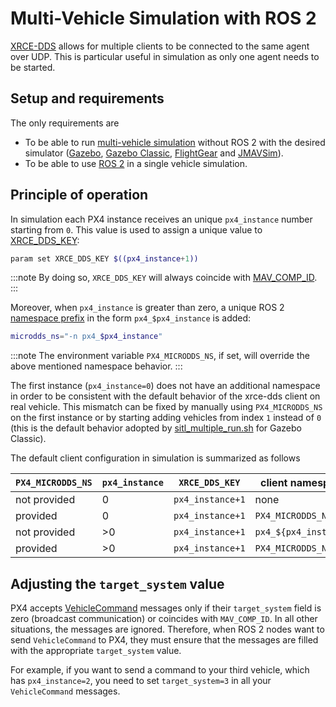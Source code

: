 # Multi-Vehicle Simulation with ROS 2

[XRCE-DDS](../middleware/xrce_dds.md) allows for multiple clients to be connected to the same agent over UDP.
This is particular useful in simulation as only one agent needs to be started.

## Setup and requirements

The only requirements are

- To be able to run [multi-vehicle simulation](../simulation/multi-vehicle-simulation.md) without ROS 2 with the desired simulator ([Gazebo](../sim_gazebo_gz/multi_vehicle_simulation.md), [Gazebo Classic](../sim_gazebo_classic/multi_vehicle_simulation_gazebo.md#multiple-vehicle-with-gazebo-classic-no-ros), [FlightGear](../simulation/multi_vehicle_flightgear.md) and [JMAVSim](../simulation/multi_vehicle_jmavsim.md)).
- To be able to use [ROS 2](./ros2_comm.md) in a single vehicle simulation.

## Principle of operation

In simulation each PX4 instance receives an unique `px4_instance` number starting from `0`.
This value is used to assign a unique value to [XRCE_DDS_KEY](../advanced_config/parameter_reference.md#XRCE_DDS_KEY):

```sh
param set XRCE_DDS_KEY $((px4_instance+1))
```

:::note
By doing so, `XRCE_DDS_KEY` will always coincide with [MAV_COMP_ID](../advanced_config/parameter_reference.md#MAV_COMP_ID).
:::

Moreover, when `px4_instance` is greater than zero, a unique ROS 2 [namespace prefix](../middleware/xrce_dds.md#customizing-the-topic-namespace) in the form `px4_$px4_instance` is added:

```sh
microdds_ns="-n px4_$px4_instance"
```

:::note
The environment variable `PX4_MICRODDS_NS`, if set, will override the above mentioned namespace behavior.
:::

The first instance (`px4_instance=0`) does not have an additional namespace in order to be consistent with the default behavior of the xrce-dds client on real vehicle.
This mismatch can be fixed by manually using `PX4_MICRODDS_NS` on the first instance or by starting adding vehicles from index `1` instead of `0` (this is the default behavior adopted by [sitl_multiple_run.sh](https://github.com/PX4/PX4-Autopilot/blob/main/Tools/simulation/gazebo-classic/sitl_multiple_run.sh) for Gazebo Classic).

The default client configuration in simulation is summarized as follows

| `PX4_MICRODDS_NS` | `px4_instance` | `XRCE_DDS_KEY`   | client namespace      |
|-------------------|----------------|------------------|-----------------------|
| not provided      | 0              | `px4_instance+1` | none                  |
| provided          | 0              | `px4_instance+1` | `PX4_MICRODDS_NS`     |
| not provided      | >0             | `px4_instance+1` | `px4_${px4_instance}` |
| provided          | >0             | `px4_instance+1` | `PX4_MICRODDS_NS`     |

## Adjusting the `target_system` value

PX4 accepts [VehicleCommand](../msg_docs/VehicleCommand.md) messages only if their `target_system` field is zero (broadcast communication) or coincides with `MAV_COMP_ID`.
In all other situations, the messages are ignored.
Therefore, when ROS 2 nodes want to send `VehicleCommand` to PX4, they must ensure that the messages are filled with the appropriate `target_system` value.

For example, if you want to send a command to your third vehicle, which has `px4_instance=2`, you need to set `target_system=3` in all your `VehicleCommand` messages.
